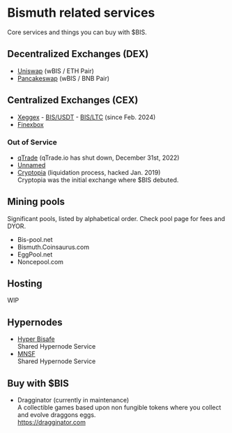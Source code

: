 # Bismuth related services

Core services and things you can buy with $BIS.

## Decentralized Exchanges (DEX)

* [Uniswap](https://www.dextools.io/app/uniswap/pair-explorer/0xf4f82f8d84c529987201609cecee8ab136a50c8c) (wBIS / ETH Pair)  
* [Pancakeswap](https://www.dextools.io/app/pancakeswap/pair-explorer/0x731b8244f818fd488d9dc516edd976a96459ae59) (wBIS / BNB Pair)  

## Centralized Exchanges (CEX)

* [Xeggex](https://xeggex.com/markets) - [BIS/USDT](https://xeggex.com/market/BIS_USDT) - [BIS/LTC](https://xeggex.com/market/BIS_LTC) (since Feb. 2024)  
* [Finexbox](https://www.finexbox.com/)  

### Out of Service  
* [qTrade](https://qtradehelp.zendesk.com/hc/en-us/articles/11423085662733) (qTrade.io has shut down, December 31st, 2022)  
* [Unnamed](https://www.unnamed.exchange/Exchange/Basic?market=BIS_BTC)  
* [Cryptopia](https://www.cryptopia.co.nz) (liquidation process, hacked Jan. 2019)  
  Cryptopia was the initial exchange where $BIS debuted.  

  
## Mining pools

Significant pools, listed by alphabetical order. Check pool page for fees and DYOR.

* Bis-pool.net
* Bismuth.Coinsaurus.com
* EggPool.net
* Noncepool.com

## Hosting

WIP

## Hypernodes

* [Hyper Bisafe](https://hyper.bisafe.net/)  
  Shared Hypernode Service  
* [MNSF](https://docs.google.com/spreadsheets/d/131FFPsAubZLvnMWZoisvg1oBOUu-IYaouj270WfbCpQ/edit?usp=drivesdk)  
  Shared Hypernode Service  
  
## Buy with $BIS

* Dragginator (currently in maintenance)  
  A collectible games based upon non fungible tokens where you collect and evolve draggons eggs.  
  https://dragginator.com

